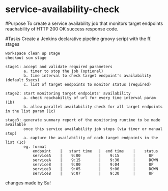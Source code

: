 # service-availability-check

#Purpose
To create a service availability job that monitors target endpoints 
reachability of HTTP 200 OK success response code.

#Tasks
Create a Jenkins declarative pipeline groovy script with the ff. stages
    
    workspace clean up stage 
    checkout scm stage

    stage1: accept and validate required parameters
            a. timer to stop the job (optional)
            b. time interval to check target endpoint's availability (default 5secs)
            c. list of target endpoints to monitor status (required)
   
    stage2: start monitoring target endpoints' availability
            a. check reachability of url for every time interval param (1b)
            b. allow parallel availability check for all target endpoints in the list param (1c)

    stage3: generate summary report of the monitoring runtime to be made available 
            once this service availability job stops (via timer or manual stop)
            a. capture the availability of each target endpoints in the list (1c)
            eg. format
                endpoint    |   start time   |  end time    |    status
                serviceA    |    9:00        |    9:15      |      UP
                serviceA    |    9:15        |    9:30      |      DOWN
                serviceB    |    9:00        |    9:04      |      UP
                serviceB    |    9:05        |    9:06      |      DOWN
                serviceB    |    9:07        |    9:30      |      UP

changes made by Su!